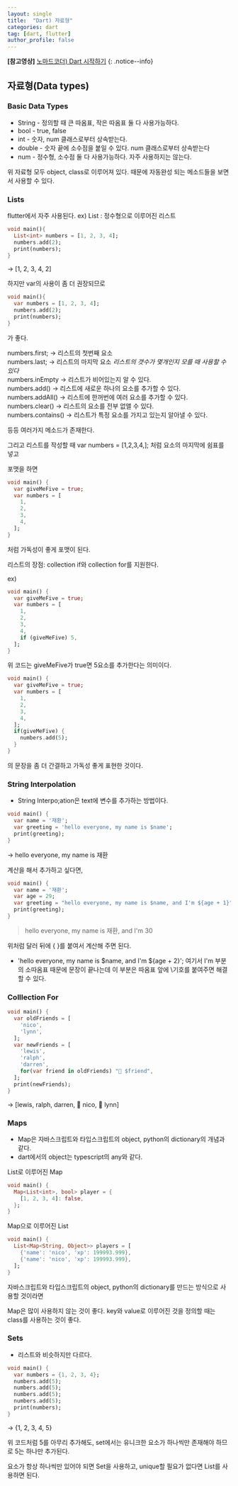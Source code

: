 ```yaml
---
layout: single
title:  "Dart) 자료형"
categories: dart
tag: [dart, flutter]
author_profile: false
---
```




**[참고영상]** [노마드코더) Dart 시작하기](https://nomadcoders.co/)
{: .notice--info}

## 자료형(Data types)

### Basic Data Types

- String - 정의할 때 큰 따옴표, 작은 따옴표 둘 다 사용가능하다.
- bool - true, false
- int - 숫자, num 클래스로부터 상속받는다.
- double - 숫자 끝에 소수점을 붙일 수 있다. num 클래스로부터 상속받는다
- num - 정수형, 소수점 둘 다 사용가능하다. 자주 사용하지는 않는다.

위 자료형 모두 object, class로 이루어져 있다. 때문에 자동완성 되는 메소드들을 보면서 사용할 수 있다.

### Lists

flutter에서 자주 사용된다. ex) List<int> : 정수형으로 이루어진 리스트

```dart
void main(){
  List<int> numbers = [1, 2, 3, 4];
  numbers.add(2);
  print(numbers);
}
```

→ [1, 2, 3, 4, 2]

하지만 var의 사용이 좀 더 권장되므로

```dart
void main(){
  var numbers = [1, 2, 3, 4];
  numbers.add(2);
  print(numbers);
}
```
가 좋다.

numbers.first; -> 리스트의 첫번째 요소   
numbers.last; -> 리스트의 마지막 요소 *리스트의 갯수가 몇개인지 모를 때 사용할 수있다*   
numbers.inEmpty -> 리스트가 비어있는지 알 수 있다.   
numbers.add() -> 리스트에 새로운 하나의 요소를 추가할 수 있다.   
numbers.addAll() -> 리스트에 한꺼번에 여러 요소를 추가할 수 있다.   
numbers.clear() -> 리스트의 요소를 전부 없앨 수 있다.   
numbers.contains() -> 리스트가 특정 요소를 가지고 있는지 알아낼 수 있다.   

등등 여러가지 메소드가 존재한다.

그리고 리스트를 작성할 때 var numbers = [1,2,3,4,]; 처럼 요소의 마지막에 쉼표를 넣고

포맷을 하면

```dart
void main() {
  var giveMeFive = true;
  var numbers = [
    1,
    2,
    3,
    4,
  ];
}
```
처럼 가독성이 좋게 포맷이 된다.

리스트의 장점: collection if와 collection for를 지원한다.

ex) 

```dart
void main() {
  var giveMeFive = true;
  var numbers = [
    1,
    2,
    3,
    4,
    if (giveMeFive) 5,
  ];
}
```
위 코드는 giveMeFive가 true면 5요소를 추가한다는 의미이다.

```dart
void main() {
  var giveMeFive = true;
  var numbers = [
    1,
    2,
    3,
    4,
  ];
  if(giveMeFive) {
    numbers.add(5);
  }
}
```

의 문장을 좀 더 간결하고 가독성 좋게 표현한 것이다.

### String Interpolation

- String Interpo;ation은 text에 변수를 추가하는 방법이다.

```dart
void main() {
  var name = '재환';
  var greeting = 'hello everyone, my name is $name';
  print(greeting);
}
```
→ hello everyone, my name is 재환

계산을 해서 추가하고 싶다면,

```dart
void main() {
  var name = '재환';
  var age = 29;
  var greeting = "hello everyone, my name is $name, and I'm ${age + 1}";
  print(greeting);
}
```

> hello everyone, my name is 재환, and I'm 30

위처럼 달러 뒤에 { }를 붙여서 계산해 주면 된다.

- 'hello everyone, my name is $name, and I\'m ${age + 2}';
여기서 I'm 부분의 소따옴표 때문에 문장이 끝나는데 이 부분은 따옴표 앞에
\기호를 붙여주면 해결할 수 있다.

### Colllection For

```dart
void main() {
  var oldFriends = [
    'nico',
    'lynn',
  ];
  var newFriends = [
    'lewis',
    'ralph',
    'darren',
    for(var friend in oldFriends) "💝 $friend",
  ];
  print(newFriends);
}
```

→ [lewis, ralph, darren, 💝 nico, 💝 lynn]

### Maps

- Map은 자바스크립트와 타입스크립트의 object, python의 dictionary의 개념과 같다.
- dart에서의 object는 typescript의 any와 같다.

List로 이루어진 Map

```dart
void main() {
  Map<List<int>, bool> player = {
    [1, 2, 3, 4]: false,
  };
}
```

Map으로 이루어진 List

```dart
void main() {
  List<Map<String, Object>> players = [
    {'name': 'nico', 'xp': 199993.999},
    {'name': 'nico', 'xp': 199993.999},
  ];
}
```

자바스크립트와 타입스크립트의 object, python의 dictionary를 만드는 방식으로 사용할 것이라면

Map은 많이 사용하지 않는 것이 좋다. key와 value로 이루어진 것을 정의할 때는 class를 사용하는 것이 좋다.

### Sets

- 리스트와 비슷하지만 다르다.

```dart
void main() {
  var numbers = {1, 2, 3, 4};
  numbers.add(5);
  numbers.add(5);
  numbers.add(5);
  numbers.add(5);
  print(numbers);
}
```

→ {1, 2, 3, 4, 5}

위 코드처럼 5를 아무리 추가해도, set에서는 유니크한 요소가 하나씩만 존재해야 하므로 5는 하나만 추가된다.

요소가 항상 하나씩만 있어야 되면 Set을 사용하고, unique할 필요가 없다면 List를 사용하면 된다.
